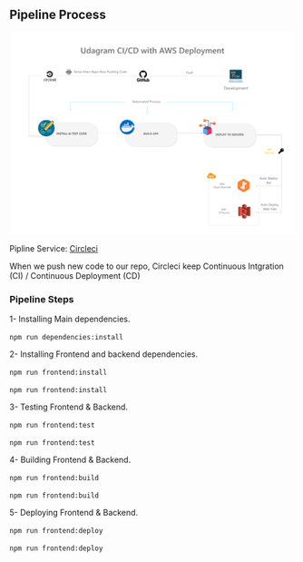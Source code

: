 ## Pipeline Process

![Pipeline](./Pipeline-process.png)

Pipline Service: [Circleci](https://circleci.com/)

When we push new code to our repo, Circleci keep Continuous Intgration (CI) / Continuous Deployment (CD)

### Pipeline Steps

1- Installing Main dependencies.

`npm run dependencies:install`

2- Installing Frontend and backend dependencies.

`npm run frontend:install`

`npm run frontend:install`

3- Testing Frontend & Backend.

`npm run frontend:test`

`npm run frontend:test`

4- Building Frontend & Backend.

`npm run frontend:build`

`npm run frontend:build`

5- Deploying Frontend & Backend.

`npm run frontend:deploy`

`npm run frontend:deploy`

